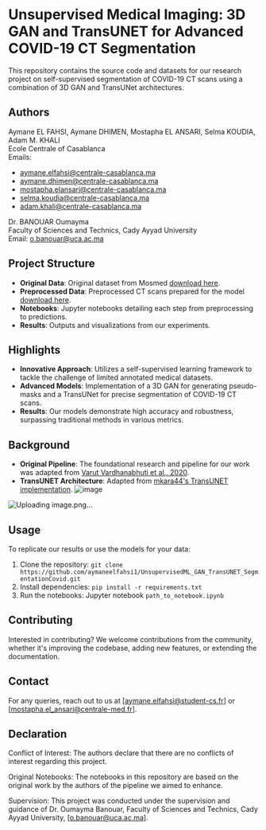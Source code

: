 
# Unsupervised Medical Imaging: 3D GAN and TransUNET for Advanced COVID-19 CT Segmentation

This repository contains the source code and datasets for our research project on self-supervised segmentation of COVID-19 CT scans using a combination of 3D GAN and TransUNet architectures.
## Authors

Aymane EL FAHSI, Aymane DHIMEN, Mostapha EL ANSARI, Selma KOUDIA, Adam M. KHALI  
Ecole Centrale of Casablanca  
Emails:  
- aymane.elfahsi@centrale-casablanca.ma
- aymane.dhimen@centrale-casablanca.ma
- mostapha.elansari@centrale-casablanca.ma
- selma.koudia@centrale-casablanca.ma
- adam.khali@centrale-casablanca.ma

Dr. BANOUAR Oumayma  
Faculty of Sciences and Technics, Cady Ayyad University  
Email: o.banouar@uca.ac.ma



## Project Structure
- **Original Data**: Original dataset from Mosmed [download here](https://drive.google.com/drive/folders/1DAMKsbyvNFgIkUIRvVi6ls5nFo6hPmF2?usp=sharing).
- **Preprocessed Data**: Preprocessed CT scans prepared for the model [download here](https://drive.google.com/drive/folders/1uauGRuoG4i9wB87VK_aAFNwzfC8XwbZs?usp=sharing).
- **Notebooks**: Jupyter notebooks detailing each step from preprocessing to predictions.
- **Results**: Outputs and visualizations from our experiments.

## Highlights
- **Innovative Approach**: Utilizes a self-supervised learning framework to tackle the challenge of limited annotated medical datasets.
- **Advanced Models**: Implementation of a 3D GAN for generating pseudo-masks and a TransUNet for precise segmentation of COVID-19 CT scans.
- **Results**: Our models demonstrate high accuracy and robustness, surpassing traditional methods in various metrics.

## Background
- **Original Pipeline**: The foundational research and pipeline for our work was adapted from [Varut Vardhanabhuti et al., 2020](https://doi.org/10.1016/j.compbiomed.2022.106033).
- **TransUNET Architecture**: Adapted from [mkara44's TransUNET implementation](https://github.com/mkara44/transunet_pytorch).
![image](https://github.com/user-attachments/assets/cecd2051-663b-4fec-8738-7581c1a46a8a)

![Uploading image.png…]()



## Usage
To replicate our results or use the models for your data:
1. Clone the repository: `git clone https://github.com/aymaneelfahsi1/UnsupervisedML_GAN_TransUNET_SegmentationCovid.git`
2. Install dependencies: `pip install -r requirements.txt`
3. Run the notebooks: Jupyter notebook `path_to_notebook.ipynb`

## Contributing
Interested in contributing? We welcome contributions from the community, whether it's improving the codebase, adding new features, or extending the documentation.

## Contact
For any queries, reach out to us at [aymane.elfahsi@student-cs.fr] or [mostapha.el_ansari@centrale-med.fr].

## Declaration

Conflict of Interest: The authors declare that there are no conflicts of interest regarding this project.

Original Notebooks: The notebooks in this repository are based on the original work by the authors of the pipeline we aimed to enhance.

Supervision: This project was conducted under the supervision and guidance of Dr. Oumayma Banouar, Faculty of Sciences and Technics, Cady Ayyad University, [o.banouar@uca.ac.ma].
